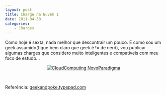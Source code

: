 ```yaml
---
layout: post
title: Charge na Nuvem 1
date: 2011-04-30
categories:
    - Charges
---
```

Como hoje é sexta, nada melhor que descontrair um pouco. E como sou um geek assumido(fique bem claro que geek é != de nerd), vou publicar algumas charges que considero muito inteligentes e compativeis com meu foco de estudo…

<p align="center"><a href="http://blob.vitormeriat.com.br/images/2011/04/cloudcomputing-novoparadigma.png"><img alt="CloudComputing NovoParadigma" src="http://blob.vitormeriat.com.br/images/2011/04/cloudcomputing-novoparadigma.png" /></a></p>
<p>&nbsp;</p>

Referência: <a href="http://geekandpoke.typepad.com/">geekandpoke.typepad.com</a>
